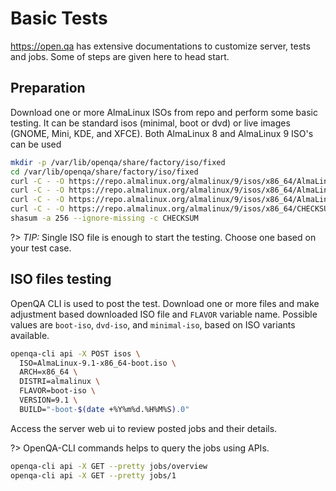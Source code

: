 # Basic Tests

https://open.qa has extensive documentations to customize server, tests and jobs. Some of steps are given here to head start.

## Preparation

Download one or more AlmaLinux ISOs from repo and perform some basic testing. It can be standard isos (minimal, boot or dvd) or live images (GNOME, Mini, KDE, and XFCE). Both AlmaLinux 8 and AlmaLinux 9 ISO's can be used

```sh
mkdir -p /var/lib/openqa/share/factory/iso/fixed
cd /var/lib/openqa/share/factory/iso/fixed
curl -C - -O https://repo.almalinux.org/almalinux/9/isos/x86_64/AlmaLinux-9.1-x86_64-minimal.iso 
curl -C - -O https://repo.almalinux.org/almalinux/9/isos/x86_64/AlmaLinux-9.1-x86_64-boot.iso
curl -C - -O https://repo.almalinux.org/almalinux/9/isos/x86_64/AlmaLinux-9.1-x86_64-dvd.iso 
curl -C - -O https://repo.almalinux.org/almalinux/9/isos/x86_64/CHECKSUM
shasum -a 256 --ignore-missing -c CHECKSUM
```

?> _TIP:_ Single ISO file is enough to start the testing. Choose one based on your test case.

## ISO files testing

OpenQA CLI is used to post the test. Download one or more files and make adjustment based downloaded ISO file and `FLAVOR` variable name. Possible values are `boot-iso`, `dvd-iso`, and `minimal-iso`, based on ISO variants available.

```sh
openqa-cli api -X POST isos \
  ISO=AlmaLinux-9.1-x86_64-boot.iso \
  ARCH=x86_64 \
  DISTRI=almalinux \
  FLAVOR=boot-iso \
  VERSION=9.1 \
  BUILD="-boot-$(date +%Y%m%d.%H%M%S).0"
```

Access the server web ui to review posted jobs and their details.

?> OpenQA-CLI commands helps to query the jobs using APIs.

```sh
openqa-cli api -X GET --pretty jobs/overview
openqa-cli api -X GET --pretty jobs/1
```